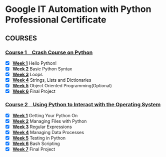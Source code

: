 # Google IT Automation with Python Professional Certificate

## COURSES

### [Course 1&emsp;Crash Course on Python](Course1/)
- [x] [**Week 1**](https://luisajp.github.io/IT_AUTOMATION_PYTHON_GOOGLE/Course1/Week1) Hello Python!
- [x] [**Week 2**](Course1/Week2) Basic Python Syntax
- [x] [**Week 3**](Course1/Week3) Loops
- [x] [**Week 4**](Course1/Week4) Strings, Lists and Dictionaries
- [x] [**Week 5**](Course1/Week_5) Object Oriented Programming(Optional)
- [x] [**Week 6**](Course1/Week6) Final Project

### [Course 2&emsp;Using Python to Interact with the Operating System](Course_2/)

- [x] [**Week 1**](Course2/Week1) Getting Your Python On
- [x] [**Week 2**](Course2/Week2) Managing Files with Python
- [x] [**Week 3**](Course2/Week3) Regular Expressions
- [x] [**Week 4**](Course2/Week4) Managing Data Processes
- [x] [**Week 5**](Course2/Week5) Testing in Python
- [x] [**Week 6**](Course2/Week6) Bash Scripting
- [x] [**Week 7**](Course2/Week7) Final Project
